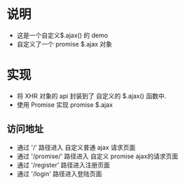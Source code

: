 # 说明
* 这是一个自定义$.ajax() 的 demo
* 自定义了一个 promise $.ajax 对象
# 实现
* 将 XHR 对象的 api 封装到了 自定义的 $.ajax() 函数中.
* 使用 Promise 实现 promise $.ajax

## 访问地址
* 通过 '/' 路径进入 自定义普通 ajax 请求页面
* 通过 '/promise/' 路径进入 自定义 promise ajax的请求页面
* 通过 '/register' 路径进入注册页面
* 通过 '/login' 路径进入登陆页面

